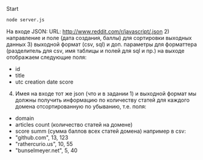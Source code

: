Start
```sh
node server.js
```
На входе JSON:
URL: http://www.reddit.com/r/javascript/.json
2)	направление	и	поле	(дата	создания,	баллы)	для	сортировки	выходных	данных
3)	выходной	формат	(csv,	sql)	и	доп.	параметры	для	форматтера	(разделитель	для	csv,	имя	таблицы	и	полей	для	sql	и	пр.)
на	выходе	отображаем	следующие	поля:
  - id
  - title
  - utc	creation	date
  score
4) Имея	на	входе	тот	же	json	(что	и	в	задании	1)	и	выходной	формат	мы	должны	получить	информацию	по	количеству	статей	для	каждого	домена	отсортированную	по	убыванию,
т.е.	поля:
  - domain
  - articles	count	(количество	статей	на	домене)
  - score	summ	(сумма	баллов	всех	статей	домена)
например	в	csv:
- "github.com",	13,	123
- "rathercurio.us",	10,	55
- "bunselmeyer.net",	5,	40
